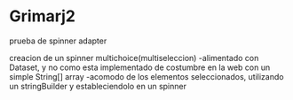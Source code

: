 Grimarj2
========

prueba de spinner adapter


creacion de un spinner multichoice(multiseleccion)
  -alimentado con Dataset, y no como esta implementado de costumbre en la web con un simple String[] array
  -acomodo de los elementos seleccionados, utilizando un stringBuilder y estableciendolo en un spinner


